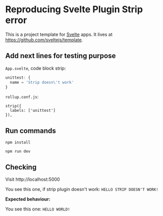 # Reproducing Svelte Plugin Strip error

This is a project template for [Svelte](https://svelte.dev) apps. It lives at https://github.com/sveltejs/template.

## Add next lines for testing purpose

`App.svelte`, code block strip:

```javascript
unittest: {
  name = 'Strip doesn\'t work'
}
```

`rollup.conf.js`:

```
strip({
  labels: ['unittest']
}),
```

## Run commands

`npm install`

`npm run dev`

## Checking

Visit http://localhost:5000

You see this one, if strip plugin doesn't work: `HELLO STRIP DOESN'T WORK!`

**Expected behaviour:**

You see this one: `HELLO WORLD!`

